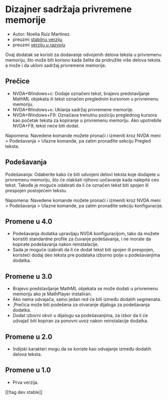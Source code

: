 # Dizajner sadržaja privremene memorije #
*   Autor: Noelia Ruiz Martínez.
*   preuzmi [stabilnu verziju][1]
*   preuzmi [verziju u razvoju][2]

Ovaj dodatak se koristi za dodavanje odvojenih delova teksta u privremenu
memoriju, što može biti korisno kada želite da pridružite više delova
teksta. a može i da ukloni sadržaj privremene memorije.

## Prečice ##
*   NVDA+Windows+c: Dodaje označeni tekst, brajevo predstavljanje MathML
    objekata ili tekst označen preglednim kursorom u privremenu memoriju.
*   NVDA+Windows+x: Uklanja sadržaj privremene memorije.
*   NVDA+Windows+F9: Označava trenutnu poziciju preglednog kursora kao
    početak teksta za kopiranje u privremenu memoriju.  Ako upotrebite
    NVDA+F9, tekst neće biti dodat.

Napomena: Navedene komande možete pronaći i izmeniti kroz NVDA meni >
Podešavanja > Ulazne komande, pa zatim pronađite sekciju Pregled teksta.

## Podešavanja ##
Podešavanja: Odaberite kako će biti odvojeni delovi teksta koje dodajete u privremenu memoriju, što će olakšati njihovo uočavanje kada nalepite ceo tekst.
Takođe je moguće odabrati da li će označen tekst biti spojen ili prespojen postojećem tekstu.

Napomena: Navedene komande možete pronaći i izmeniti kroz NVDA meni >
Podešavanja > Ulazne komande, pa zatim pronađite sekciju konfiguracije.

## Promene u 4.0 ##
*   Podešavanja dodatka upravljaju NVDA konfiguracijom, tako da možete
    koristiti standardne profile za čuvanje podešavanja, i ne morate da
    kopirate podešavanja nakon reinstalacije.
*   Sada je moguće izabrati da li će dodat tekst biti spojen ili prespojen,
    koristeći dodaj deo teksta pre podataka izborno polje u podešavanjima
    dodatka.

## Promene u 3.0 ##
*   Brajevo predstavljanje MathML objekata se može dodati u privremenu
    memoriju ako je MathPlayer instaliran.
*   Ako nema udvajača, samo jedan red će biti između dodatih segmenata.
*   ‚Prečica može biti podešena za otvaranje dijaloga za podešavanja
    dodatka.
*   Dodat izborni okvir u dijalogu sa podešavanjima, za izbor da li će
    udvajač biti kopiran za ponovni uvoz nakon reinstalacije dodatka.

## Promene u 2.0 ##
*   Indijski karakteri mogu da se koriste kao odvajanje između dodatih
    delova teksta.

## Promene u 1.0 ##
*   Prva verzija.

[[!tag dev stable]]

[1]: http://addons.nvda-project.org/files/get.php?file=ccd

[2]: http://addons.nvda-project.org/files/get.php?file=ccd-dev
